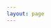 ```yaml
---
layout: page
---
```

<script setup>
import {
  VPTeamPage,
  VPTeamPageTitle,
  VPTeamMembers, VPTeamPageSection
} from 'vitepress/theme'

const orgnization = [
    {
    avatar: 'https://www.github.com/ICS-25Fall-FDU.png',
    name: 'ICS-25Fall-FDU',
    desc: '复旦大学计算机系统基础教师团队',
    links: [
      { icon: 'github', link: 'https://github.com/ICS-25Fall-FDU' },
    ]
  },
]

const members = [
  {
    avatar: 'https://www.github.com/fduTristin.png',
    name: '徐厚泽',
    desc: 'Just enjoy it',
    links: [
      { icon: 'github', link: 'https://github.com/fduTristin' },
    ]
  },
  {
    avatar: 'https://www.github.com/Zecyel.png',
    name: '朱程炀',
    links: [
      { icon: 'github', link: 'https://github.com/Zecyel' },
    ]
  },
]
</script>

<VPTeamPage>
<VPTeamPageSection>
    <template #title>组织</template>
    <template #members>
      <VPTeamMembers size="small" :members="orgnization" />
    </template>
  </VPTeamPageSection>
  <VPTeamPageSection>
    <template #title>助教</template>
    <template #members>
      <VPTeamMembers size="small" :members="members" />
    </template>
  </VPTeamPageSection>
</VPTeamPage>
